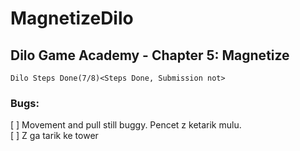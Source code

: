 # MagnetizeDilo

## Dilo Game Academy - Chapter 5: Magnetize

    Dilo Steps Done(7/8)<Steps Done, Submission not>

### Bugs:

[ ] Movement and pull still buggy. Pencet z ketarik mulu.  
[ ] Z ga tarik ke tower
